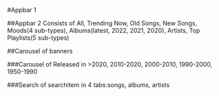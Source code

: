 #Appbar 1

##Appbar 2
Consists of All, Trending Now, Old Songs, New Songs, Moods(4 sub-types), Albums(latest, 2022, 2021, 2020), Artists, Top Playlists(5 sub-types)

##Carousel of banners

###Carousel of Released in >2020, 2010-2020, 2000-2010, 1990-2000, 1950-1990

###Search of searchitem in 4 tabs:songs, albums, artists
